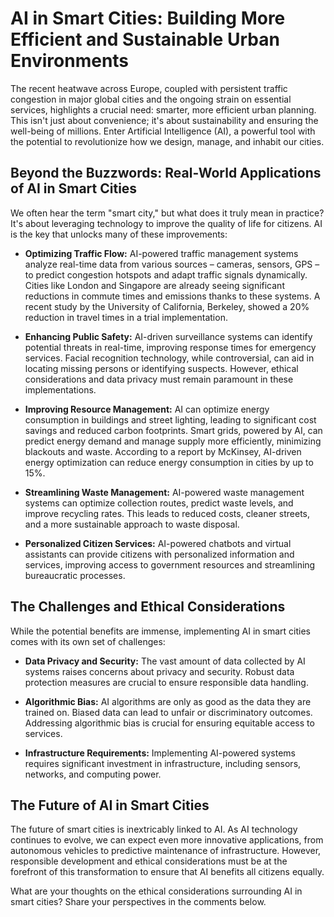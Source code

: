 # AI in Smart Cities: Building More Efficient and Sustainable Urban Environments

The recent heatwave across Europe, coupled with persistent traffic congestion in major global cities and the ongoing strain on essential services, highlights a crucial need: smarter, more efficient urban planning.  This isn't just about convenience; it's about sustainability and ensuring the well-being of millions.  Enter Artificial Intelligence (AI), a powerful tool with the potential to revolutionize how we design, manage, and inhabit our cities.

##  Beyond the Buzzwords: Real-World Applications of AI in Smart Cities

We often hear the term "smart city," but what does it truly mean in practice?  It's about leveraging technology to improve the quality of life for citizens. AI is the key that unlocks many of these improvements:

* **Optimizing Traffic Flow:** AI-powered traffic management systems analyze real-time data from various sources – cameras, sensors, GPS – to predict congestion hotspots and adapt traffic signals dynamically.  Cities like London and Singapore are already seeing significant reductions in commute times and emissions thanks to these systems.  A recent study by the University of California, Berkeley, showed a 20% reduction in travel times in a trial implementation.

* **Enhancing Public Safety:** AI-driven surveillance systems can identify potential threats in real-time, improving response times for emergency services.  Facial recognition technology, while controversial, can aid in locating missing persons or identifying suspects.  However, ethical considerations and data privacy must remain paramount in these implementations.

* **Improving Resource Management:** AI can optimize energy consumption in buildings and street lighting, leading to significant cost savings and reduced carbon footprints.  Smart grids, powered by AI, can predict energy demand and manage supply more efficiently, minimizing blackouts and waste.  According to a report by McKinsey, AI-driven energy optimization can reduce energy consumption in cities by up to 15%.

* **Streamlining Waste Management:**  AI-powered waste management systems can optimize collection routes, predict waste levels, and improve recycling rates.  This leads to reduced costs, cleaner streets, and a more sustainable approach to waste disposal.


* **Personalized Citizen Services:** AI-powered chatbots and virtual assistants can provide citizens with personalized information and services, improving access to government resources and streamlining bureaucratic processes.


##  The Challenges and Ethical Considerations

While the potential benefits are immense, implementing AI in smart cities comes with its own set of challenges:

* **Data Privacy and Security:**  The vast amount of data collected by AI systems raises concerns about privacy and security.  Robust data protection measures are crucial to ensure responsible data handling.

* **Algorithmic Bias:**  AI algorithms are only as good as the data they are trained on.  Biased data can lead to unfair or discriminatory outcomes.  Addressing algorithmic bias is crucial for ensuring equitable access to services.

* **Infrastructure Requirements:**  Implementing AI-powered systems requires significant investment in infrastructure, including sensors, networks, and computing power.


##  The Future of AI in Smart Cities

The future of smart cities is inextricably linked to AI.  As AI technology continues to evolve, we can expect even more innovative applications, from autonomous vehicles to predictive maintenance of infrastructure.  However, responsible development and ethical considerations must be at the forefront of this transformation to ensure that AI benefits all citizens equally.

What are your thoughts on the ethical considerations surrounding AI in smart cities?  Share your perspectives in the comments below.
